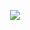 <p align="center">
  <picture>
  <source
    srcset="https://github-readme-stats.vercel.app/api?username=mvahaste&theme=dark&show_icons=false&title_color=2f80ed&bg_color=00000000&text_color=ddebf3&hide_border=true"
    media="(prefers-color-scheme: dark)"
  />
  <source
    srcset="https://github-readme-stats.vercel.app/api?username=mvahaste&show_icons=false&bg_color=00000000&hide_border=true"
    media="(prefers-color-scheme: light), (prefers-color-scheme: no-preference)"
  />
  <img src="https://github-readme-stats.vercel.app/api?username=anuraghazra&show_icons=true" />
</picture>
</p>
